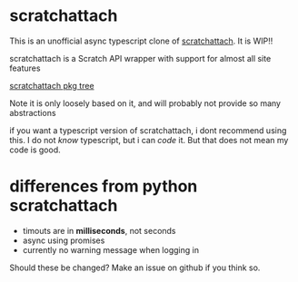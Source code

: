 # scratchattach

This is an unofficial async typescript clone of [scratchattach](https://github.com/TimMcCool/scratchattach). It is WIP!!

scratchattach is a Scratch API wrapper with support for almost all site features

[scratchattach pkg tree](https://github.com/TimMcCool/scratchattach/tree/main/scratchattach)

Note it is only loosely based on it, and will probably not provide so many abstractions

if you want a typescript version of scratchattach, i dont recommend using this.
I do not _know_ typescript, but i can _code_ it. But that does not mean my code is good.

# differences from python scratchattach

- timouts are in **milliseconds**, not seconds
- async using promises
- currently no warning message when logging in

Should these be changed? Make an issue on github if you think so.
